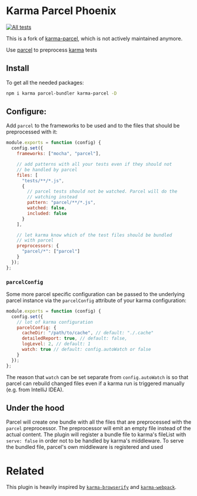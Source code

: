 # Karma Parcel Phoenix

[![All tests](https://github.com/provegard/karma-parcel/actions/workflows/main.yml/badge.svg)](https://github.com/provegard/karma-parcel/actions/workflows/main.yml)

This is a fork of [karma-parcel](https://github.com/valotas/karma-parcel), which is not actively maintained anymore.

Use [parcel][] to preprocess [karma][] tests

## Install

To get all the needed packages:

```bash
npm i karma parcel-bundler karma-parcel -D
```

## Configure:

Add `parcel` to the frameworks to be used and to the files that should be preprocessed with it:

```js
module.exports = function (config) {
  config.set({
    frameworks: ["mocha", "parcel"],

    // add patterns with all your tests even if they should not
    // be handled by parcel
    files: [
      "tests/**/*.js",
      {
        // parcel tests should not be watched. Parcel will do the
        // watching instead
        pattern: "parcel/**/*.js",
        watched: false,
        included: false
      }
    ],

    // let karma know which of the test files should be bundled
    // with parcel
    preprocessors: {
      "parcel/*": ["parcel"]
    }
  });
};
```

### `parcelConfig`

Some more parcel specific configuration can be passed to the underlying parcel
instance via the `parcelConfig` attribute of your karma configuration:

```js
module.exports = function (config) {
  config.set({
    // lot of karma configuration
    parcelConfig: {
      cacheDir: "/path/to/cache", // default: "./.cache"
      detailedReport: true, // default: false,
      logLevel: 2, // default: 1
      watch: true // default: config.autoWatch or false
    }
  });
};
```

The reason that `watch` can be set separate from `config.autoWatch` is so that parcel
can rebuild changed files even if a karma run is triggered manually (e.g. from
IntelliJ IDEA).

## Under the hood

Parcel will create one bundle with all the files that are preprocessed with
the `parcel` preprocessor. The preprocessor will emit an empty file instead of
the actual content. The plugin will register a bundle file to karma's
fileList with `serve: false` in order not to be handled by karma's middleware.
To serve the bundled file, parcel's own middleware is registered and used

# Related

This plugin is heavily inspired by [`karma-browserify`][karma-browserify] and
[`karma-webpack`][karma-webpack].

[parcel]: https://parceljs.org/
[karma]: https://karma-runner.github.io
[karma-browserify]: https://github.com/nikku/karma-browserify
[karma-webpack]: https://github.com/webpack-contrib/karma-webpack
